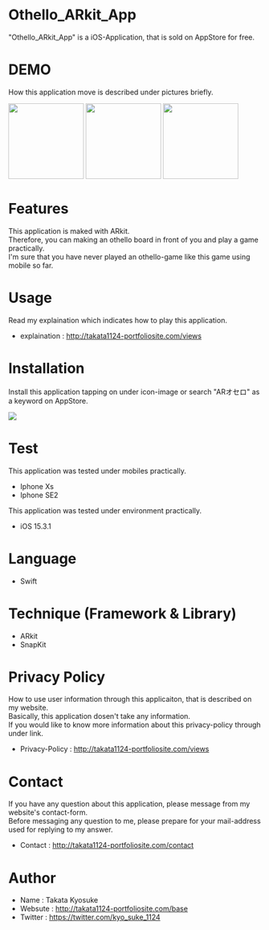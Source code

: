 # Othello_ARkit_App

"Othello_ARkit_App" is a iOS-Application, that is sold on AppStore for free.
 
# DEMO
 
How this application move is described under pictures briefly.

<img src="https://user-images.githubusercontent.com/83679529/155926551-11eac50b-cbd8-425c-ae8d-b66c200c8eeb.PNG" width="150px"> <img src="https://user-images.githubusercontent.com/83679529/155926551-11eac50b-cbd8-425c-ae8d-b66c200c8eeb.PNG" width="150px"> <img src="https://user-images.githubusercontent.com/83679529/155926551-11eac50b-cbd8-425c-ae8d-b66c200c8eeb.PNG" width="150px">

# Features
 
This application is maked with ARkit.
<br>Therefore, you can making an othello board in front of you and play a game practically.
<br>I'm sure that you have never played an othello-game like this game using mobile so far.
 
# Usage

Read my explaination which indicates how to play this application.
* explaination : http://takata1124-portfoliosite.com/views

# Installation
 
Install this application tapping on under icon-image or search "ARオセロ" as a keyword on AppStore.

<a href="https://apps.apple.com/jp/app/ar%E3%82%AA%E3%82%BB%E3%83%AD/id1609306273"><img src="https://user-images.githubusercontent.com/83679529/155931841-a92308bb-5a02-44a4-9064-1301c0418400.svg"></a>

# Test

This application was tested under mobiles practically.

* Iphone Xs
* Iphone SE2

This application was tested under environment practically.

* iOS 15.3.1

# Language

* Swift

# Technique (Framework & Library)

* ARkit
* SnapKit

# Privacy Policy
 
How to use user information through this applicaiton, that is described on my website.
<br>Basically, this application dosen't take any information.
<br>If you would like to know more information about this privacy-policy through under link.
* Privacy-Policy : http://takata1124-portfoliosite.com/views

# Contact
If you have any question about this application, please message from my website's contact-form.
<br>Before messaging any question to me, please prepare for your mail-address used for replying to my answer.
* Contact : http://takata1124-portfoliosite.com/contact

# Author
 
* Name : Takata Kyosuke
* Websute : http://takata1124-portfoliosite.com/base
* Twitter : https://twitter.com/kyo_suke_1124
